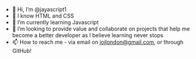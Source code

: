 - 👋 Hi, I’m @jayascript1
- 👀 I know HTML and CSS
- 🌱 I’m currently learning Javascript
- 💞️ I’m looking to provide value and collaborate on projects that help me become a better developer as I believe learning never stops
- 📫 How to reach me - via email on jojlondon@gmail.com, or through GitHub!
<!---
jayascript1/jayascript1 is a ✨ special ✨ repository because its `README.md` (this file) appears on your GitHub profile.
You can click the Preview link to take a look at your changes.
--->
